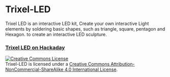 # Trixel-LED
Trixel LED is an interactive LED kit,
Create your own interactive Light elements by soldering basic shapes, such as triangle, square, pentagon and Hexagon. to create an interactive LED sculpture.

### [Trixel LED on Hackaday](https://hackaday.io/project/20510-trixel-led)




<a rel="license" href="http://creativecommons.org/licenses/by-nc-sa/4.0/"><img alt="Creative Commons License" style="border-width:0" src="https://i.creativecommons.org/l/by-nc-sa/4.0/88x31.png" /></a><br /><span xmlns:dct="http://purl.org/dc/terms/" property="dct:title">Trixel-LED</span> is licensed under a <a rel="license" href="http://creativecommons.org/licenses/by-nc-sa/4.0/">Creative Commons Attribution-NonCommercial-ShareAlike 4.0 International License</a>.
